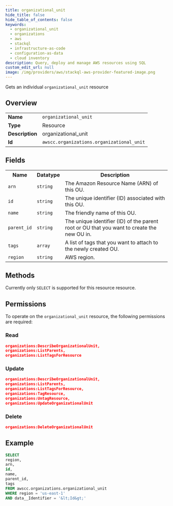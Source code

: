 ```yaml
---
title: organizational_unit
hide_title: false
hide_table_of_contents: false
keywords:
  - organizational_unit
  - organizations
  - aws
  - stackql
  - infrastructure-as-code
  - configuration-as-data
  - cloud inventory
description: Query, deploy and manage AWS resources using SQL
custom_edit_url: null
image: /img/providers/aws/stackql-aws-provider-featured-image.png
---
```

Gets an individual <code>organizational_unit</code> resource

## Overview
<table><tbody>
<tr><td><b>Name</b></td><td><code>organizational_unit</code></td></tr>
<tr><td><b>Type</b></td><td>Resource</td></tr>
<tr><td><b>Description</b></td><td>organizational_unit</td></tr>
<tr><td><b>Id</b></td><td><code>awscc.organizations.organizational_unit</code></td></tr>
</tbody></table>

## Fields
<table><tbody>
<tr><th>Name</th><th>Datatype</th><th>Description</th></tr>
<tr><td><code>arn</code></td><td><code>string</code></td><td>The Amazon Resource Name (ARN) of this OU.</td></tr>
<tr><td><code>id</code></td><td><code>string</code></td><td>The unique identifier (ID) associated with this OU.</td></tr>
<tr><td><code>name</code></td><td><code>string</code></td><td>The friendly name of this OU.</td></tr>
<tr><td><code>parent_id</code></td><td><code>string</code></td><td>The unique identifier (ID) of the parent root or OU that you want to create the new OU in.</td></tr>
<tr><td><code>tags</code></td><td><code>array</code></td><td>A list of tags that you want to attach to the newly created OU.</td></tr>
<tr><td><code>region</code></td><td><code>string</code></td><td>AWS region.</td></tr>

</tbody></table>

## Methods
Currently only <code>SELECT</code> is supported for this resource resource.

## Permissions

To operate on the <code>organizational_unit</code> resource, the following permissions are required:

### Read
```json
organizations:DescribeOrganizationalUnit,
organizations:ListParents,
organizations:ListTagsForResource
```

### Update
```json
organizations:DescribeOrganizationalUnit,
organizations:ListParents,
organizations:ListTagsForResource,
organizations:TagResource,
organizations:UntagResource,
organizations:UpdateOrganizationalUnit
```

### Delete
```json
organizations:DeleteOrganizationalUnit
```


## Example
```sql
SELECT
region,
arn,
id,
name,
parent_id,
tags
FROM awscc.organizations.organizational_unit
WHERE region = 'us-east-1'
AND data__Identifier = '&lt;Id&gt;'
```
